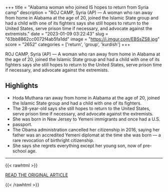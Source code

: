 +++
title = "Alabama woman who joined IS hopes to return from Syria camp"
description = "ROJ CAMP, Syria (AP) — A woman who ran away from home in Alabama at the age of 20, joined the Islamic State group and had a child with one of its fighters says she still hopes to return to the United States, serve prison time if necessary, and advocate against the extremists."
date = "2023-01-09 03:22:43"
slug = "63bb8862cc0072f4ab5fa1dd"
image = "https://i.imgur.com/EBSsZS8.jpg"
score = "2652"
categories = ['return', 'group', 'kurdish']
+++

ROJ CAMP, Syria (AP) — A woman who ran away from home in Alabama at the age of 20, joined the Islamic State group and had a child with one of its fighters says she still hopes to return to the United States, serve prison time if necessary, and advocate against the extremists.

## Highlights

- Hoda Muthana ran away from home in Alabama at the age of 20, joined the Islamic State group and had a child with one of its fighters.
- The 28-year-old says she still hopes to return to the United States, serve prison time if necessary, and advocate against the extremists.
- She was born in New Jersey to Yemeni immigrants and once had a U.S.
- passport.
- The Obama administration cancelled her citizenship in 2016, saying her father was an accredited Yemeni diplomat at the time she was born — a rare revocation of birthright citizenship.
- She says she regrets everything except her young son, now of pre-school age.

---

{{< rawhtml >}}
  <p class="article-category">
    <a target="_blank" href="https://apnews.com/article/islamic-state-group-politics-syria-crime-prisons-dfb3cde1330e15b69a4c18552c837664">READ THE ORIGINAL ARTICLE</a>
  </p>
{{< /rawhtml >}}
